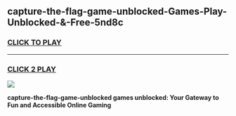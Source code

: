 
## capture-the-flag-game-unblocked-Games-Play-Unblocked-&-Free-5nd8c
<h3>
<a href="https://premium76.site?title=capture-the-flag-game-unblocked&ref=24A">CLICK TO PLAY</a></h3>
<hr>

<h3>
<a href="https://premium76.site?title=capture-the-flag-game-unblocked&ref=24A">CLICK 2 PLAY</a>
  
</h3>

<a href="https://premium76.site?title=capture-the-flag-game-unblocked&ref=24A"><img src="https://clearcache.store/games.png"></a>


**capture-the-flag-game-unblocked games unblocked: Your Gateway to Fun and Accessible Online Gaming**
